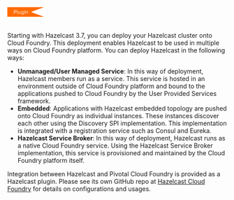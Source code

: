
<img src="../images/Plugin_New.png" alt="CloudFoundry Plugin" height="22" width="84">
<br></br>



Starting with Hazelcast 3.7, you can deploy your Hazelcast cluster onto Cloud Foundry. This deployment enables Hazelcast to be used in multiple ways on Cloud Foundry platform. You can deploy Hazelcast in the following ways:

- **Unmanaged/User Managed Service**: In this way of deployment, Hazelcast members run as a service. This service is hosted in an environment outside of Cloud Foundry platform and bound to the applications pushed to Cloud Foundry by the User Provided Services framework. 
- **Embedded**: Applications with Hazelcast embedded topology are pushed onto Cloud Foundry as individual instances. These instances discover each other using the Discovery SPI implementation. This implementation is integrated with a registration service such as Consul and Eureka.
- **Hazelcast Service Broker**: In this way of deployment, Hazelcast runs as a native Cloud Foundry service. Using the Hazelcast Service Broker implementation, this service is provisioned and maintained by the Cloud Foundry platform itself. 



Integration between Hazelcast and Pivotal Cloud Foundry is provided as a Hazelcast plugin. Please see its own GitHub repo at <a href="https://github.com/hazelcast/hazelcast-cloudfoundry" target="_blank">Hazelcast Cloud Foundry</a> for details on configurations and usages.






